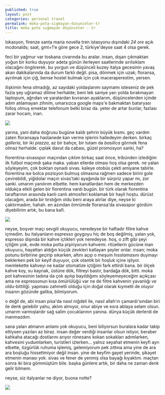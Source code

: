 ```yaml
---
published: true
layout: post
categories: personal travel
permalink: moka-pota-sigmayan-dusunceler-tr
title: moka pota sığmayan düşünceler - tr
---
```

lokasyon, firenze santa maria novella tren istasyonu dışındaki _24 ore_ açık mcdonalds; saat, gmt+1'e göre gece 2, türkiye'deyse saat 4 olsa gerek. 

feci bir yağmur var toskana civarında bu aralar. insan, dışarı çıkmaktan yoğun bir korku duyuyor adeta günün ilerleyen saatlerinde sırılsıklam olacağını öngörerek. bu yorgun ve düşünceli kuzey italya gecesinin yavaş akan dakikalarında da durum farklı değil. pisa, dönmek için uzak; floransa, ayrılmak için çiğ, bense hostel bulmak için çok maceraperestim, yersen.

ilişkimin fena olmadığı, az sayıdaki yoldaşlarımı saymamı isteseniz de pek fazla şey uğramaz dilime herhalde; beni tek saniye yarı yolda bırakmayan laptopum, ağrıdan ve yaralardan kıvranan ayaklarım, düşüncelerden içinde adım atılamayan zihnim, umarsızca google maps'e bakmaktan bataryası folloş olmuş emektar telefonum belki biraz da. yeter de artar bunlar, fazlası zarar hocam, inan. 

![]({{site.baseurl}}/images/fl3.jpg)

yarına, yani daha doğrusu bugüne kaldı şehrin büyük kısmı. geç vardım zaten floransaya hastanede kan verme işlerini halledeyim derken. birkaç _galleria_, bir iki _piazza_, az bir bahçe, bir tutam da _basilica_ görmek fena olmaz herhalde. çıplak davut da cabası, güzel promosyon sanki, ha?

fiorentina-sivasspor maçından çıktım birkaç saat önce, tribünden izlediğim ilk futbol maçımdı şaka maka. yaban ellerde olması hoş olsa gerek. ne yalan söyleyeyim, çok boktan oynadı sivas. kaleye otobüs çekti amiyane tabirle. fiorentina ise bolca pozisyon bulmuş olmasına rağmen sadece birini gole çevirebildi, yiğidolar maçın sivas'taki ayağında bir sürpriz yapar mı, zor sanki. umarım yanılırım elbette. hem kanatlardan hem de merkezden oldukça etkili gelen bir fiorentina vardı bugün. bir türk olarak fiorentina taraftarının arasında kanlı canlı atmosferi koklamak bir hayli hoştu. dürüst olacağım, arada bir tırstığım oldu beni araya alırlar diye, neyse ki çaktırmadım, hahah. en azından ömrümde floransa'da sivasspor gördüm diyebilirim artık, bu bana kafi. 

![]({{site.baseurl}}/images/fl2.jpg)

neyse, boşver maçı sevgili okuyucu, neredeyse bir haftadır filtre kahve içmedim. bu italyanların espresso goygoyu hiç de boş değilmiş, yalan yok, espresso dışında bir kahve içtikleri yok neredeyse. hoş, o zift gibi şeyi içtiğim yok, evde moka potta pişiriyorum kahvemi. ritüellerin gücüne inan okuyucu, hayattan aldığın küçük zevkleri katlayan şeyler onlar. insan; moka potunu birbirine geçirip sıkarken, altını açıp o meşum _hısslamasını_ duymayı beklerken pek bir keyif duyuyor, çok otantik bir hoşluk içine işliyor. memlekette kahveyi ne kadar otomatize içtiğimi fark ettirdi bana. bir ölçek kahve koy, su kaynak, üstüne dök, filtreyi bastır, bardağa dök, bitti. moka pot kahvesinin tadına da çok ayılıp bayıldığımı söyleyemeyeceğim açıkçası ama ne espressonun kısa ömürlülüğü var ne de filtre kahvenin yavanlığı ve oldu-bittiliği. yapması zahmetli olduğu için doğal olarak kıymetli de oluyor insanın gözünde galiba, bilmiyorum.

o değil de, abi insan pisa'da nasıl niğdeli ile, nasıl allah'ın çamardı'sından biri ile denk gelebilir yahu, aklım almıyor, onur abiye ve esra ablaya selam olsun. umarım varmışlardır sağ salim çocuklarının yanına. dünya küçük derlerdi de inanmazdım.

sana yalan atmanın anlamı yok okuyucu, beni biliyorsun buralara kadar takip ettiysen yazıları az biraz. insan değer verdiği insanlar olsun istiyor, beraber kahkaha atacağı dostlarını arıyor rönesans kokan sokakları adımlarken, kahvesini yudumlarken, turistleri izlerken... yalnız seyahat etmenin keyfi ayrı elbette, özgürlük ruhuma işlemiş, gelemiyorum pek zıttına ama yine de ara ara boşluğu hissettmiyor değil insan. yine de keyfim gayet yerinde, şikayet etmenin manası yok. sivas ve fener de yenmiş olsa bayağı kıyaktım. maçtan sonra iki bira gömmüştüm bile. başka günlere artık, bir daha ne zaman denk gelir bilmem.

neyse, siz italyanlar ne diyor, buona notte?

![]({{site.baseurl}}/images/fl1.jpg)
